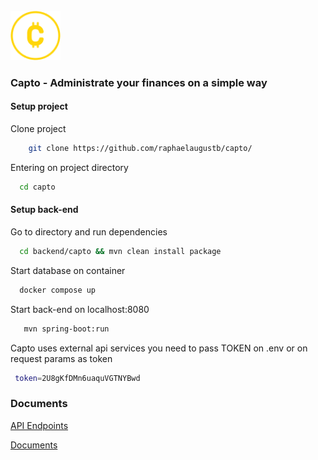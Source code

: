 <br />
<img src="documents/images/capto-logo.png" width="80"/>


### Capto - Administrate your finances on a simple way



#### Setup project
 Clone project 
```bash
    git clone https://github.com/raphaelaugustb/capto/
```
Entering on project directory
  ```bash
    cd capto
```
#### Setup back-end
  Go to directory and run dependencies
  ```bash
    cd backend/capto && mvn clean install package 
```
Start database on container
  ```bash
    docker compose up
```
Start back-end on localhost:8080
 ```bash
    mvn spring-boot:run 
```
Capto uses external api services you need to pass TOKEN on .env or on request params as token
  ```bash
   token=2U8gKfDMn6uaquVGTNYBwd
```
### Documents
[API Endpoints](https://github.com/raphaelaugustb/capto/tree/main/documents/api)

[Documents](https://github.com/raphaelaugustb/capto/tree/main/documents)

